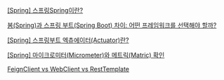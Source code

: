 [[Spring] 스프링Spring이란?](https://developshrimp.com/entry/Spring-%EC%8A%A4%ED%94%84%EB%A7%81Spring%EC%9D%B4%EB%9E%80)

[봄(Spring)과 스프링 부트(Spring Boot) 차이: 어떤 프레임워크를 선택해야 할까?](https://hiteksoftware.co.kr/blog/difference-between-spring-and-spring-boot/)

[[Spring] 스프링부트 엑츄에이터(Actuator)란?](https://hstory0208.tistory.com/entry/Spring-%EC%8A%A4%ED%94%84%EB%A7%81%EB%B6%80%ED%8A%B8-%EC%97%91%EC%B8%84%EC%97%90%EC%9D%B4%ED%84%B0Actuator%EB%9E%80)

[[Spring] 마이크로미터(Micrometer)와 메트릭(Matric) 확인](https://hstory0208.tistory.com/entry/Spring-%EB%A7%88%EC%9D%B4%ED%81%AC%EB%A1%9C%EB%AF%B8%ED%84%B0Micrometer%EC%99%80-%EB%A9%94%ED%8A%B8%EB%A6%ADMatric-%ED%99%95%EC%9D%B8)

[FeignClient vs WebClient vs RestTemplate](https://junuuu.tistory.com/770)
